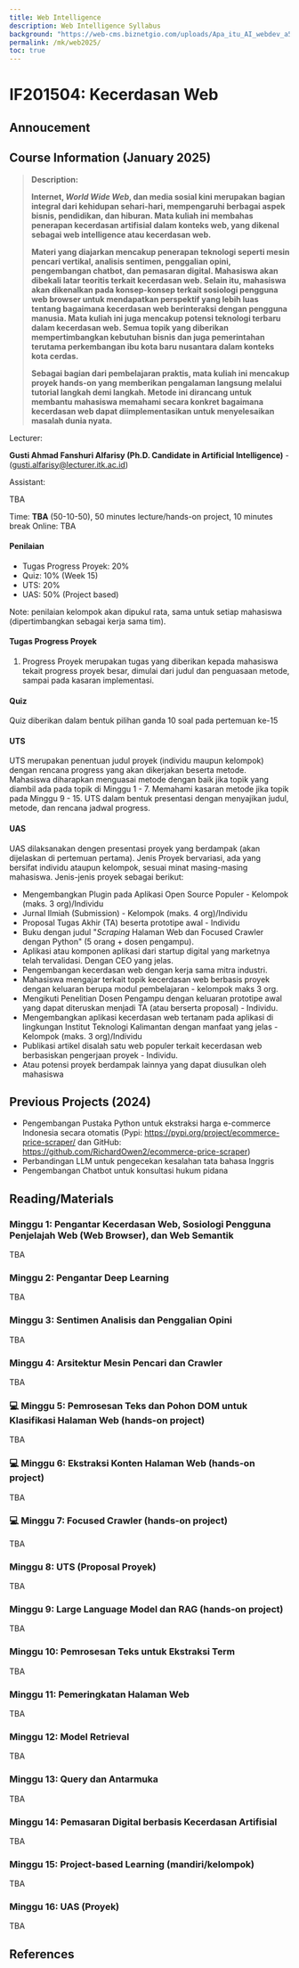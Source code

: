 ```yaml
---
title: Web Intelligence
description: Web Intelligence Syllabus
background: "https://web-cms.biznetgio.com/uploads/Apa_itu_AI_webdev_a56e205728.webp"
permalink: /mk/web2025/
toc: true
---
```


# IF201504: Kecerdasan Web

## Annoucement

[//]: # (> 📬 **Annoucement**)

[//]: # (>> **11 September 2024**)

[//]: # (> )

[//]: # (> Kecerdasan Web: Kuliah Daring )

[//]: # (> Friday, 8:00 – 10:00am)

[//]: # (> Time zone: Asia/Makassar)

[//]: # (> Google Meet joining info)

[//]: # (> Video call link: [https://meet.google.com/dke-zecm-cxt]&#40;https://meet.google.com/dke-zecm-cxt&#41;)

[//]: # (> )

[//]: # (>> **27 August 2024**)

[//]: # (> )

[//]: # (> The class will be started on 13 September 2024, we will have a class through Google Meets for now.)

## Course Information (January 2025)

>**Description:** 
>
>**Internet, *World Wide Web*, dan media sosial kini merupakan bagian integral dari kehidupan sehari-hari, mempengaruhi berbagai aspek bisnis, pendidikan, dan hiburan. Mata kuliah ini membahas penerapan kecerdasan artifisial dalam konteks web, yang dikenal sebagai web intelligence atau kecerdasan web.**
>
>**Materi yang diajarkan mencakup penerapan teknologi seperti mesin pencari vertikal, analisis sentimen, penggalian opini, pengembangan chatbot, dan pemasaran digital. Mahasiswa akan dibekali latar teoritis terkait kecerdasan web. Selain itu, mahasiswa akan dikenalkan pada konsep-konsep terkait sosiologi pengguna web browser untuk mendapatkan perspektif yang lebih luas tentang bagaimana kecerdasan web berinteraksi dengan pengguna manusia. Mata kuliah ini juga mencakup potensi teknologi terbaru dalam kecerdasan web. Semua topik yang diberikan mempertimbangkan kebutuhan bisnis dan juga pemerintahan terutama perkembangan ibu kota baru nusantara dalam konteks kota cerdas.**
>
>**Sebagai bagian dari pembelajaran praktis, mata kuliah ini mencakup proyek hands-on yang memberikan pengalaman langsung melalui tutorial langkah demi langkah. Metode ini dirancang untuk membantu mahasiswa memahami secara konkret bagaimana kecerdasan web dapat diimplementasikan untuk menyelesaikan masalah dunia nyata.**


Lecturer: 

**Gusti Ahmad Fanshuri Alfarisy (Ph.D. Candidate in Artificial Intelligence)** - (<gusti.alfarisy@lecturer.itk.ac.id>)

Assistant:

TBA

[//]: # (Asisten membantu mahasiswa ihwal kelancaran proses belajar mengajar. Utamanya dalam membantu memonitor pengerjaan proyek. Mahasiswa dapat berkonsultasi dengan asisten dalam hal administrasi perkuliahan dan proyek.)


[//]: # (Time: **Friday, 08:00 - 10:00 WITA** &#40;50-10-50&#41;, 50 minutes lecture/hands-on project, 10 minutes break)
Time: **TBA** (50-10-50), 50 minutes lecture/hands-on project, 10 minutes break
Online: TBA

#### Penilaian

* Tugas Progress Proyek: 20%
* Quiz: 10% (Week 15)
* UTS: 20%
* UAS: 50% (Project based)

Note: penilaian kelompok akan dipukul rata, sama untuk setiap mahasiswa (dipertimbangkan sebagai kerja sama tim).

#### Tugas Progress Proyek

1. Progress Proyek merupakan tugas yang diberikan kepada mahasiswa tekait progress proyek besar, dimulai dari judul dan penguasaan metode, sampai pada kasaran implementasi.

#### Quiz

Quiz diberikan dalam bentuk pilihan ganda 10 soal pada pertemuan ke-15

#### UTS

UTS merupakan penentuan judul proyek (individu maupun kelompok) dengan rencana progress yang akan dikerjakan beserta metode.  Mahasiswa diharapkan menguasai metode dengan baik jika topik yang diambil ada pada topik di Minggu 1 - 7. Memahami kasaran metode jika topik pada Minggu 9 - 15. UTS dalam bentuk presentasi dengan menyajikan judul, metode, dan rencana jadwal progress.

#### UAS

UAS dilaksanakan dengen presentasi proyek yang berdampak (akan dijelaskan di pertemuan pertama). Jenis Proyek bervariasi, ada yang bersifat individu ataupun kelompok, sesuai minat masing-masing mahasiswa. Jenis-jenis proyek sebagai berikut:

* Mengembangkan Plugin pada Aplikasi Open Source Populer - Kelompok (maks. 3 org)/Individu
* Jurnal Ilmiah (Submission) - Kelompok (maks. 4 org)/Individu
* Proposal Tugas Akhir (TA) beserta prototipe awal - Individu
* Buku dengan judul "*Scraping* Halaman Web dan Focused Crawler dengan Python" (5 orang + dosen pengampu).
* Aplikasi atau komponen aplikasi dari startup digital yang marketnya telah tervalidasi. Dengan CEO yang jelas.
* Pengembangan kecerdasan web dengan kerja sama mitra industri.
* Mahasiswa mengajar terkait topik kecerdasan web berbasis proyek dengan keluaran berupa modul pembelajaran - kelompok maks 3 org.
* Mengikuti Penelitian Dosen Pengampu dengan keluaran prototipe awal yang dapat diteruskan menjadi TA (atau berserta proposal) - Individu.
* Mengembangkan aplikasi kecerdasan web tertanam pada aplikasi di lingkungan Institut Teknologi Kalimantan dengan manfaat yang jelas - Kelompok (maks. 3 org)/Individu
* Publikasi artikel disalah satu web populer terkait kecerdasan web berbasiskan pengerjaan proyek - Individu.
* Atau potensi proyek berdampak lainnya yang dapat diusulkan oleh mahasiswa

## Previous Projects (2024)

* Pengembangan Pustaka Python untuk ekstraksi harga e-commerce Indonesia secara otomatis (Pypi: https://pypi.org/project/ecommerce-price-scraper/ dan GitHub: https://github.com/RichardOwen2/ecommerce-price-scraper)
* Perbandingan LLM untuk pengecekan kesalahan tata bahasa Inggris
* Pengembangan Chatbot untuk konsultasi hukum pidana

## Reading/Materials

### Minggu 1: Pengantar Kecerdasan Web, Sosiologi Pengguna Penjelajah Web (Web Browser), dan Web Semantik

TBA

### Minggu 2: Pengantar Deep Learning

TBA

### Minggu 3: Sentimen Analisis dan Penggalian Opini

TBA

### Minggu 4: Arsitektur Mesin Pencari dan Crawler

TBA

### 💻 Minggu 5: Pemrosesan Teks dan Pohon DOM untuk Klasifikasi Halaman Web (hands-on project)

TBA

### 💻 Minggu 6: Ekstraksi Konten Halaman Web (hands-on project)

TBA

### 💻 Minggu 7: Focused Crawler (hands-on project)

TBA


### Minggu 8: UTS (Proposal Proyek)

TBA

### Minggu 9: Large Language Model dan RAG (hands-on project)

TBA

### Minggu 10: Pemrosesan Teks untuk Ekstraksi Term

TBA

### Minggu 11: Pemeringkatan Halaman Web

TBA

### Minggu 12: Model Retrieval

TBA

### Minggu 13: Query dan Antarmuka

TBA

### Minggu 14: Pemasaran Digital berbasis Kecerdasan Artifisial

TBA

### Minggu 15: Project-based Learning (mandiri/kelompok)

TBA

### Minggu 16: UAS (Proyek)

TBA

## References
